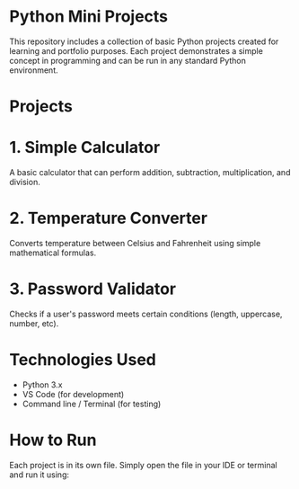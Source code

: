 # Python Mini Projects

This repository includes a collection of basic Python projects created for learning and portfolio purposes. Each project demonstrates a simple concept in programming and can be run in any standard Python environment.

# Projects

# 1. Simple Calculator
A basic calculator that can perform addition, subtraction, multiplication, and division.

# 2. Temperature Converter
Converts temperature between Celsius and Fahrenheit using simple mathematical formulas.

# 3. Password Validator
Checks if a user's password meets certain conditions (length, uppercase, number, etc).

# Technologies Used
- Python 3.x
- VS Code (for development)
- Command line / Terminal (for testing)

#  How to Run
Each project is in its own file. Simply open the file in your IDE or terminal and run it using:

